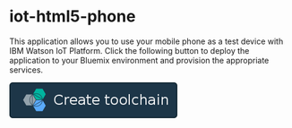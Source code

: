 # iot-html5-phone

This application allows you to use your mobile phone as a test device with IBM Watson IoT Platform.  Click the following button to deploy the application to your Bluemix environment and provision the appropriate services.

[![Create Toolchain](https://github.com/amprasanna/images/blob/master/Toolchain.png)](https://console.ng.bluemix.net/devops/setup/deploy?repository=https://github.com/CorinneBacle/html5-phone)

